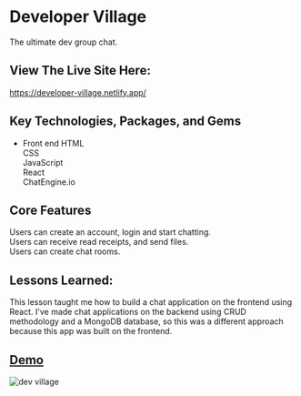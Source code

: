 # Developer Village 

The ultimate dev group chat.

## View The Live Site Here:

https://developer-village.netlify.app/

## Key Technologies, Packages, and Gems

- Front end
HTML <br>
CSS <br>
JavaScript <br> 
React <br>
ChatEngine.io

## Core Features
Users can create an account, login and start chatting. <br>
Users can receive read receipts, and send files. <br>
Users can create chat rooms.

## Lessons Learned:

This lesson taught me how to build a chat application on the frontend using React. I've made chat applications on the backend using CRUD methodology and a MongoDB database, so this was a different approach because this app was built on the frontend.

## [Demo](https://developer-village.netlify.app/)

![dev village](https://user-images.githubusercontent.com/100317017/180869540-21690d42-e3ee-4b61-acbb-32ae53c26aa8.jpg)



